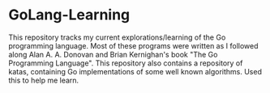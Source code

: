 # GoLang-Learning
This repository tracks my current explorations/learning of the Go programming language. Most of these programs were written as I followed along Alan A. A. Donovan and Brian Kernighan's book "The Go Programming Language". This repository also contains a repository of katas, containing Go implementations of some well known algorithms. Used this to help me learn.
